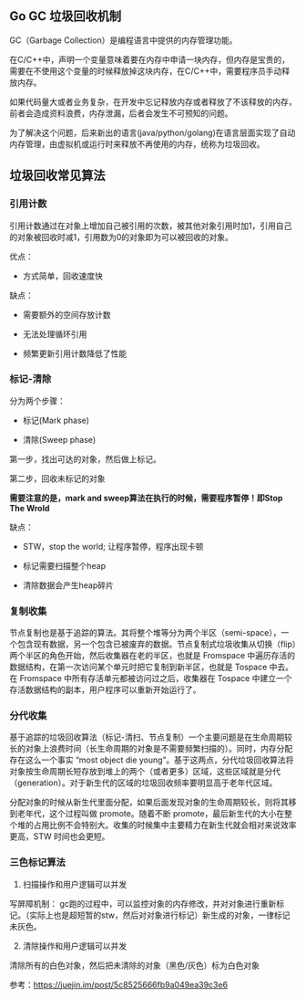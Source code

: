 ## Go GC 垃圾回收机制



GC（Garbage Collection）是编程语言中提供的内存管理功能。



在C/C++中，声明一个变量意味着要在内存中申请一块内存，但内存是宝贵的，需要在不使用这个变量的时候释放掉这块内存，在C/C++中，需要程序员手动释放内存。

如果代码量大或者业务复杂，在开发中忘记释放内存或者释放了不该释放的内存，前者会造成资料浪费，内存泄漏，后者会发生不可预知的问题。



为了解决这个问题，后来新出的语言(java/python/golang)在语言层面实现了自动内存管理，由虚拟机或运行时来释放不再使用的内存，统称为垃圾回收。



## 垃圾回收常见算法



### 引用计数



引用计数通过在对象上增加自己被引用的次数，被其他对象引用时加1，引用自己的对象被回收时减1，引用数为0的对象即为可以被回收的对象。



优点：

- 方式简单，回收速度快

缺点：

- 需要额外的空间存放计数

- 无法处理循环引用

- 频繁更新引用计数降低了性能



### 标记-清除

分为两个步骤：

- 标记(Mark phase)

- 清除(Sweep phase)



第一步，找出可达的对象，然后做上标记。

第二步，回收未标记的对象



**需要注意的是，mark and sweep算法在执行的时候，需要程序暂停！即Stop The Wrold**



缺点：

- STW，stop the world; 让程序暂停，程序出现卡顿

- 标记需要扫描整个heap

- 清除数据会产生heap碎片



### 复制收集

节点复制也是基于追踪的算法。其将整个堆等分为两个半区（semi-space），一个包含现有数据，另一个包含已被废弃的数据。节点复制式垃圾收集从切换（flip）两个半区的角色开始，然后收集器在老的半区，也就是 Fromspace 中遍历存活的数据结构，在第一次访问某个单元时把它复制到新半区，也就是 Tospace 中去。在 Fromspace 中所有存活单元都被访问过之后，收集器在 Tospace 中建立一个存活数据结构的副本，用户程序可以重新开始运行了。



### 分代收集

基于追踪的垃圾回收算法（标记-清扫、节点复制）一个主要问题是在生命周期较长的对象上浪费时间（长生命周期的对象是不需要频繁扫描的）。同时，内存分配存在这么一个事实 “most object die young”。基于这两点，分代垃圾回收算法将对象按生命周期长短存放到堆上的两个（或者更多）区域，这些区域就是分代（generation）。对于新生代的区域的垃圾回收频率要明显高于老年代区域。

分配对象的时候从新生代里面分配，如果后面发现对象的生命周期较长，则将其移到老年代，这个过程叫做 promote。随着不断 promote，最后新生代的大小在整个堆的占用比例不会特别大。收集的时候集中主要精力在新生代就会相对来说效率更高，STW 时间也会更短。



### 三色标记算法



1. 扫描操作和用户逻辑可以并发

写屏障机制： gc跑的过程中，可以监控对象的内存修改，并对对象进行重新标记。（实际上也是超短暂的stw，然后对对象进行标记）新生成的对象，一律标记未灰色。



2. 清除操作和用户逻辑可以并发

清除所有的白色对象，然后把未清除的对象（黑色/灰色）标为白色对象



参考：https://juejin.im/post/5c8525666fb9a049ea39c3e6


